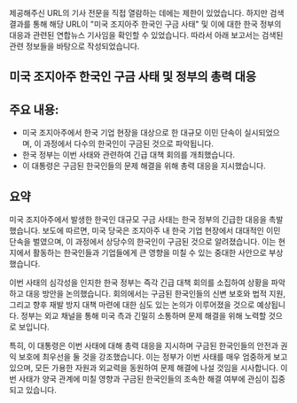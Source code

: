 제공해주신 URL의 기사 전문을 직접 열람하는 데에는 제한이 있었습니다. 하지만 검색 결과를 통해 해당 URL이 "미국 조지아주 한국인 구금 사태" 및 이에 대한 한국 정부의 대응과 관련된 연합뉴스 기사임을 확인할 수 있었습니다. 따라서 아래 보고서는 검색된 관련 정보들을 바탕으로 작성되었습니다.

## 미국 조지아주 한국인 구금 사태 및 정부의 총력 대응

## 주요 내용:
*   미국 조지아주에서 한국 기업 현장을 대상으로 한 대규모 이민 단속이 실시되었으며, 이 과정에서 다수의 한국인이 구금된 것으로 파악됩니다.
*   한국 정부는 이번 사태와 관련하여 긴급 대책 회의를 개최했습니다.
*   이 대통령은 구금된 한국인들의 문제 해결을 위해 총력 대응을 지시했습니다.

## 요약

미국 조지아주에서 발생한 한국인 대규모 구금 사태는 한국 정부의 긴급한 대응을 촉발했습니다. 보도에 따르면, 미국 당국은 조지아주 내 한국 기업 현장에서 대대적인 이민 단속을 벌였으며, 이 과정에서 상당수의 한국인이 구금된 것으로 알려졌습니다. 이는 현지에서 활동하는 한국인들과 기업들에게 큰 영향을 미칠 수 있는 중대한 사안으로 부상했습니다.

이번 사태의 심각성을 인지한 한국 정부는 즉각 긴급 대책 회의를 소집하여 상황을 파악하고 대응 방안을 논의했습니다. 회의에서는 구금된 한국인들의 신변 보호와 법적 지원, 그리고 향후 재발 방지 대책 마련에 대한 심도 있는 논의가 이루어졌을 것으로 예상됩니다. 정부는 외교 채널을 통해 미국 측과 긴밀히 소통하며 문제 해결을 위해 노력할 것으로 보입니다.

특히, 이 대통령은 이번 사태에 대해 총력 대응을 지시하며 구금된 한국인들의 안전과 권익 보호에 최우선을 둘 것을 강조했습니다. 이는 정부가 이번 사태를 매우 엄중하게 보고 있으며, 모든 가용한 자원과 외교력을 동원하여 문제 해결에 나설 것임을 시사합니다. 이번 사태가 양국 관계에 미칠 영향과 구금된 한국인들의 조속한 해결 여부에 관심이 집중되고 있습니다.